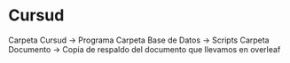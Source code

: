 # Cursud

Carpeta Cursud -> Programa 
Carpeta Base de Datos -> Scripts
Carpeta Documento -> Copia de respaldo del documento que llevamos en overleaf
